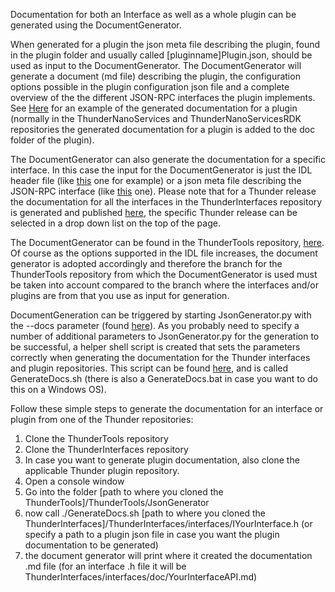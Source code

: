 Documentation for both an Interface as well as a whole plugin can be generated using the DocumentGenerator.

When generated for a plugin the json meta file describing the plugin, found in the plugin folder and usually called [pluginname]Plugin.json, should be used as input to the DocumentGenerator. The DocumentGenerator will generate a document (md file) describing the plugin, the configuration options possible in the plugin configuration json file and a complete overview of the the different JSON-RPC interfaces the plugin implements.
See [Here](https://github.com/WebPlatformForEmbedded/ThunderNanoServicesRDK/blob/master/PlayerInfo/doc/PlayerInfoPlugin.md) for an example of the generated documentation for a plugin (normally in the ThunderNanoServices and ThunderNanoServicesRDK repositories the generated documentation for a plugin is added to the doc folder of the plugin).

The DocumentGenerator can also generate the documentation for a specific interface. In this case the input for the DocumentGenerator is just the IDL header file (like [this](https://github.com/rdkcentral/ThunderInterfaces/blob/master/interfaces/IBrowser.h) one for example) or a json meta file describing the JSON-RPC interface (like [this](https://github.com/rdkcentral/ThunderInterfaces/blob/master/jsonrpc/Netflix.json) one).
Please note that for a Thunder release the documentation for all the interfaces in the ThunderInterfaces repository is generated and published [here](https://webplatformforembedded.github.io/ServicesInterfaceDocumentation/latest/), the specific Thunder release can be selected in a drop down list on the top of the page.

The DocumentGenerator can be found in the ThunderTools repository, [here](https://github.com/rdkcentral/ThunderTools/tree/master).
Of course as the options supported in the IDL file increases, the document generator is adopted accordingly and therefore the branch for the ThunderTools repository from which the DocumentGenerator is used must be taken into account compared to the branch where the interfaces and/or plugins are from that you use as input for generation.

DocumentGeneration can be triggered by starting JsonGenerator.py with the --docs parameter (found [here](https://github.com/rdkcentral/ThunderTools/tree/master/JsonGenerator)). 
As you probably need to specify a number of additional parameters to JsonGenerator.py for the generation to be successful, a helper shell script is created that sets the parameters correctly when generating the documentation for the Thunder interfaces and plugin repositories. 
This script can be found [here](https://github.com/rdkcentral/ThunderTools/tree/master/JsonGenerator), and is called GenerateDocs.sh (there is also a GenerateDocs.bat in case you want to do this on a Windows OS).

Follow these simple steps to generate the documentation for an interface or plugin from one of the Thunder repositories:

1. Clone the ThunderTools repository
2. Clone the ThunderInterfaces repository
3. In case you want to generate plugin documentation, also clone the applicable Thunder plugin repository.
4. Open a console window
5. Go into the folder [path to where you cloned the ThunderTools]/ThunderTools/JsonGenerator
6. now call ./GenerateDocs.sh [path to where you cloned the ThunderInterfaces]/ThunderInterfaces/interfaces/IYourInterface.h (or specify a path to a plugin json file in case you want the plugin documentation to be generated)
7. the document generator will print where it created the documentation .md file (for an interface .h file it will be ThunderInterfaces/interfaces/doc/YourInterfaceAPI.md)




